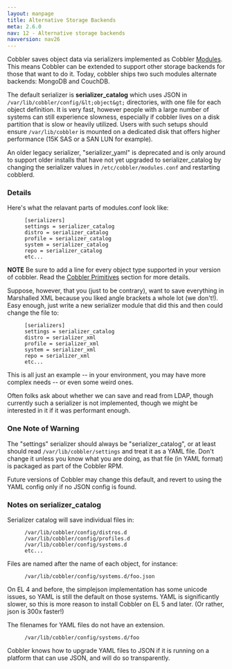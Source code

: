 ```yaml
---
layout: manpage
title: Alternative Storage Backends
meta: 2.6.0
nav: 12 - Alternative storage backends
navversion: nav26
---
```


<p>Cobbler saves object data via serializers implemented as Cobbler <a href="/manuals/2.6.0/4/4/2_-_Modules.html">Modules</a>. This means Cobbler can be extended to support other storage backends for those that want to do it. Today, cobbler ships two such modules alternate backends: MongoDB and CouchDB.</p>

<p>The default serializer is <strong>serializer_catalog</strong> which uses JSON in <code>/var/lib/cobbler/config/&amp;lt;object&amp;gt;</code> directories, with one file for each object definition. It is very fast, however people with a large number of systems can still experience slowness, especially if cobbler lives on a disk partition that is slow or heavily utilized. Users with such setups should ensure <code>/var/lib/cobbler</code> is mounted on a dedicated disk that offers higher performance (15K SAS or a SAN LUN for example).</p>

<p>An older legacy serializer, "serializer_yaml" is deprecated and is only around to support older installs that have not yet upgraded to serializer_catalog by changing the serializer values in <code>/etc/cobbler/modules.conf</code> and restarting cobblerd.</p>

<h3>Details</h3>

<p>Here's what the relavant parts of modules.conf look like:</p>

<p><figure class="highlight"><pre><code class="language-ini" data-lang="ini">[serializers]
settings = serializer_catalog
distro = serializer_catalog
profile = serializer_catalog
system = serializer_catalog
repo = serializer_catalog
etc...</code></pre></figure></p>

<p><strong>NOTE</strong> Be sure to add a line for every object type supported in your version of cobbler. Read the <a href="/manuals/2.6.0/3/1_-_Cobbler_Primitives.html">Cobbler Primitives</a> section for more details.</p>

<p>Suppose, however, that you (just to be contrary), want to save everything in Marshalled XML because you liked angle brackets a whole lot (we don't!). Easy enough, just write a new serializer module that did this and then could change the file to:</p>

<p><figure class="highlight"><pre><code class="language-ini" data-lang="ini">[serializers]
settings = serializer_catalog
distro = serializer_xml
profile = serializer_xml
system = serializer_xml
repo = serializer_xml
etc...</code></pre></figure></p>

<p>This is all just an example -- in your environment, you may have more complex needs -- or even some weird ones.</p>

<p>Often folks ask about whether we can save and read from LDAP, though currently such a serializer is not implemented, though we might be interested in it if it was performant enough.</p>

<h3>One Note of Warning</h3>

<p>The "settings" serializer should always be "serializer_catalog", or at least should read <code>/var/lib/cobbler/settings</code> and treat it as a YAML file. Don't change it unless you know what you are doing, as that file (in YAML format) is packaged as part of the Cobbler RPM.</p>

<p>Future versions of Cobbler may change this default, and revert to using the YAML config only if no JSON config is found.</p>

<h3>Notes on serializer_catalog</h3>

<p>Serializer catalog will save individual files in:</p>

<p><figure class="highlight"><pre><code class="language-bash" data-lang="bash">/var/lib/cobbler/config/distros.d
/var/lib/cobbler/config/profiles.d
/var/lib/cobbler/config/systems.d
etc...</code></pre></figure></p>

<p>Files are named after the name of each object, for instance:</p>

<p><figure class="highlight"><pre><code class="language-bash" data-lang="bash">/var/lib/cobbler/config/systems.d/foo.json</code></pre></figure></p>

<p>On EL 4 and before, the simplejson implementation has some unicode issues, so YAML is still the default on those systems. YAML is significantly slower, so this is more reason to install Cobbler on EL 5 and later. (Or rather, json is 300x faster!)</p>

<p>The filenames for YAML files do not have an extension.</p>

<p><figure class="highlight"><pre><code class="language-bash" data-lang="bash">/var/lib/cobbler/config/systems.d/foo</code></pre></figure></p>

<p>Cobbler knows how to upgrade YAML files to JSON if it is running on a platform that can use JSON, and will do so transparently.</p>
